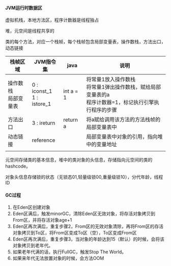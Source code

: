 #### JVM运行时数据区

虚拟机栈，本地方法区，程序计数器是线程独占

堆，元空间是线程共享的

类的每个方法，对应一个栈帧，每个栈帧包含局部变量表，操作数栈，方法出口，动态链接

| 栈帧区域                 | JVM指令集                          | java      | 说明                                                         |
| ------------------------ | ---------------------------------- | --------- | ------------------------------------------------------------ |
| 操作数栈<br />局部变量表 | 0  :  iconst_1<br />1  :  istore_1 | int a = 1 | 将常量1放入操作数栈<br />将常量1弹出操作数栈，赋给局部变量表的a<br />程序计数器=1，标记执行引擎执行程序的步骤 |
| 方法出口                 | 3  : ireturn                       | return a  | 将a赋给调用该方法的方法栈帧的局部变量表中                    |
| 动态链接                 | reference                          |           | 局部变量表中对象的引用，指向堆中的变量地址                   |
|                          |                                    |           |                                                              |

元空间存储类的基本信息，堆中的类对象的头信息，存储指向元空间的类的hashcode。

对象头信息存储锁的状态（无锁态01,轻量级锁00,重量级锁10），分代年龄，线程ID

#### GC过程

1. 在Eden区创建对象
2. Eden区满后，触发minorGC，清除Eden区无效对象，将存活对象拷贝到From区，并将存活对象age+1
3. Eden区再次满后，重复步骤2，From区的无效对象清除，再将From区的存活对象拷贝到To区，将From区变成To区（空），To区变成From区
4. Eden区再次满后，重复步骤3，当对象的年龄达到15（默认）的时候，会将该对象拷贝到老年代。
5. 如果老年代满的话，执行FullGC，触发Stop The World。
6. 如果来年代无法放置对象的时候，会方法OOM

